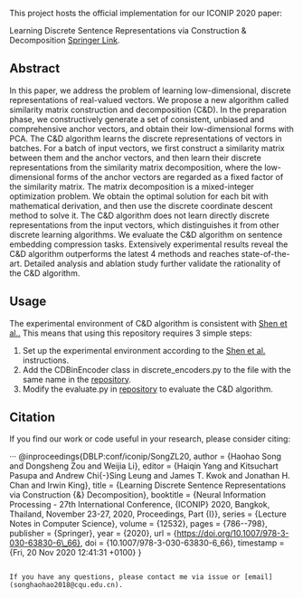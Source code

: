 This project hosts the official implementation for our ICONIP 2020 paper:

Learning Discrete Sentence Representations via Construction & Decomposition [Springer Link](https://link.springer.com/chapter/10.1007/978-3-030-63830-6_66).

## Abstract
In this paper, we address the problem of learning low-dimensional, discrete representations of real-valued vectors. We propose a new algorithm called similarity matrix construction and decomposition (C\&D). In the preparation phase, we constructively generate a set of consistent, unbiased and comprehensive anchor vectors, and obtain their low-dimensional forms with PCA. The C\&D algorithm learns the discrete representations of vectors in batches. For a batch of input vectors, we first construct a similarity matrix between them and the anchor vectors, and then learn their discrete representations from the similarity matrix decomposition, where the low-dimensional forms of the anchor vectors are regarded as a fixed factor of the similarity matrix. The matrix decomposition is a mixed-integer optimization problem. We obtain the optimal solution for each bit with mathematical derivation, and then use the discrete coordinate descent method to solve it. The C\&D algorithm does not learn directly discrete representations from the input vectors, which distinguishes it from other discrete learning algorithms. We evaluate the C\&D algorithm on sentence embedding compression tasks. Extensively experimental results reveal the C\&D algorithm outperforms the latest 4 methods and reaches state-of-the-art. Detailed analysis and ablation study further validate the rationality of the C\&D algorithm.

## Usage
The experimental environment of C&D algorithm is consistent with [Shen et al..](https://github.com/Linear95/BinarySentEmb) This means that using this repository requires 3 simple steps:
1. Set up the experimental environment according to the [Shen et al.](https://github.com/Linear95/BinarySentEmb) instructions.
1. Add the CDBinEncoder class in discrete_encoders.py to the file with the same name in the [repository](https://github.com/Linear95/BinarySentEmb).
1. Modify the evaluate.py in [repository](https://github.com/Linear95/BinarySentEmb) to evaluate the C&D algorithm.

## Citation
If you find our work or code useful in your research, please consider citing:

···
@inproceedings{DBLP:conf/iconip/SongZL20,
  author    = {Haohao Song and
               Dongsheng Zou and
               Weijia Li},
  editor    = {Haiqin Yang and
               Kitsuchart Pasupa and
               Andrew Chi{-}Sing Leung and
               James T. Kwok and
               Jonathan H. Chan and
               Irwin King},
  title     = {Learning Discrete Sentence Representations via Construction {\&}
               Decomposition},
  booktitle = {Neural Information Processing - 27th International Conference, {ICONIP}
               2020, Bangkok, Thailand, November 23-27, 2020, Proceedings, Part {I}},
  series    = {Lecture Notes in Computer Science},
  volume    = {12532},
  pages     = {786--798},
  publisher = {Springer},
  year      = {2020},
  url       = {https://doi.org/10.1007/978-3-030-63830-6\_66},
  doi       = {10.1007/978-3-030-63830-6\_66},
  timestamp = {Fri, 20 Nov 2020 12:41:31 +0100}
}
```

If you have any questions, please contact me via issue or [email](songhaohao2018@cqu.edu.cn).


